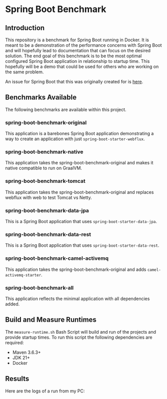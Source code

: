 # Spring Boot Benchmark

## Introduction

This repository is a benchmark for Spring Boot running in Docker.
It is meant to be a demonstration of the performance concerns with Spring Boot and will hopefully lead to documentation that can focus on the desired solution.
The end goal of this benchmark is to be the most optimal configured Spring Boot application in relationship to startup time.
This hopefully will be a demo that could be used for others who are working on the same problem.

An issue for Spring Boot that this was originally created for is [here](https://github.com/spring-projects/spring-boot/issues/19911).

## Benchmarks Available

The following benchmarks are available within this project.

### spring-boot-benchmark-original

This application is a barebones Spring Boot application demonstrating a way to create an application with just `spring-boot-starter-webflux`.

### spring-boot-benchmark-native

This application takes the spring-boot-benchmark-original and makes it native compatible to run on GraalVM.

### spring-boot-benchmark-tomcat

This application takes the spring-boot-benchmark-original and replaces webflux with web to test Tomcat vs Netty.

### spring-boot-benchmark-data-jpa

This is a Spring Boot application that uses `spring-boot-starter-data-jpa`.

### spring-boot-benchmark-data-rest

This is a Spring Boot application that uses `spring-boot-starter-data-rest`.

### spring-boot-benchmark-camel-activemq

This application takes the spring-boot-benchmark-original and adds `camel-activemq-starter`.

### spring-boot-benchmark-all

This application reflects the minimal application with all dependencies added.

## Build and Measure Runtimes

The `measure-runtime.sh` Bash Script will build and run of the projects and provide startup times. To run this script the following dependencies are required:

- Maven 3.6.3+
- JDK 21+
- Docker

## Results

Here are the logs of a run from my PC:

```
```